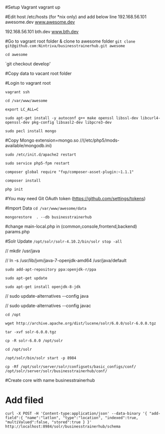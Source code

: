 #Setup Vagrant
vagrant up

#Edit host  /etc/hosts (for *nix only)  and add below line
192.168.56.101  awesome.dev www.awesome.dev

192.168.56.101  bth.dev www.bth.dev


#Go to vagrant root folder & clone to awesome folder
`git clone git@github.com:Nintriva/businesstrainerhub.git awesome`

`cd awesome`

`git checkout develop'

#Copy data to vacant root folder


#Login to vagrant root

`vagrant ssh`

`cd /var/www/awesome`

`export LC_ALL=C`

`sudo apt-get install -y autoconf g++ make openssl libssl-dev libcurl4-openssl-dev pkg-config libsasl2-dev libpcre3-dev`

`sudo pecl install mongo`

#Copy Mongo
extension=mongo.so //(/etc/php5/mods-available/mongodb.ini)

`sudo /etc/init.d/apache2 restart`

`sudo service php5-fpm restart`

`composer global require "fxp/composer-asset-plugin:~1.1.1"`

`composer install`

`php init`


#You may need Git OAuth token (https://github.com/settings/tokens)

#Import Data
`cd /var/www/awesome/data`

`mongorestore  . --db businesstrainerhub`

#change 
main-local.php in (common,console,frontend,backend) 
params.php 

#Solr Update
`/opt/solr/solr-4.10.2/bin/solr stop -all`

// mkdir /usr/java

// ln -s /usr/lib/jvm/java-7-openjdk-amd64 /usr/java/default

`sudo add-apt-repository ppa:openjdk-r/ppa`

`sudo apt-get update`

`sudo apt-get install openjdk-8-jdk`

// sudo update-alternatives --config java

// sudo update-alternatives --config javac

`cd /opt`

`wget http://archive.apache.org/dist/lucene/solr/6.0.0/solr-6.0.0.tgz`

`tar -xvf solr-6.0.0.tgz`

`cp -R solr-6.0.0 /opt/solr`

`cd /opt/solr`

`/opt/solr/bin/solr start -p 8984`

`cp -Rf /opt/solr/server/solr/configsets/basic_configs/conf/ /opt/solr/server/solr/businesstrainerhub/conf/`

#Create core with name businesstrainerhub 
# Add filed 
`curl -X POST -H 'Content-type:application/json' --data-binary '{
  "add-field":{
     "name":"latlon",
     "type":"location",
     "indexed":true,
     "multiValued":false,
     "stored":true }
}' http://localhost:8984/solr/businesstrainerhub/schema`
